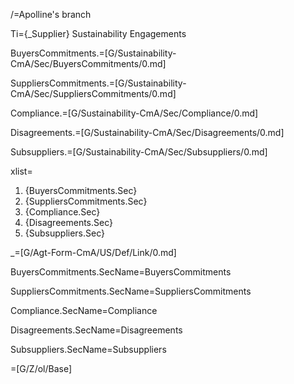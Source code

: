 /=Apolline's branch

Ti={_Supplier} Sustainability Engagements

BuyersCommitments.=[G/Sustainability-CmA/Sec/BuyersCommitments/0.md]

SuppliersCommitments.=[G/Sustainability-CmA/Sec/SuppliersCommitments/0.md]

Compliance.=[G/Sustainability-CmA/Sec/Compliance/0.md]

Disagreements.=[G/Sustainability-CmA/Sec/Disagreements/0.md]

Subsuppliers.=[G/Sustainability-CmA/Sec/Subsuppliers/0.md]

xlist=<ol><li>{BuyersCommitments.Sec}<li>{SuppliersCommitments.Sec}<li>{Compliance.Sec}<li>{Disagreements.Sec}<li>{Subsuppliers.Sec}</ol>

_=[G/Agt-Form-CmA/US/Def/Link/0.md]

BuyersCommitments.SecName=BuyersCommitments

SuppliersCommitments.SecName=SuppliersCommitments

Compliance.SecName=Compliance

Disagreements.SecName=Disagreements

Subsuppliers.SecName=Subsuppliers

=[G/Z/ol/Base]